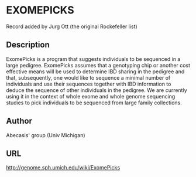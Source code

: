 # EXOMEPICKS
Record added by Jurg Ott (the original Rockefeller list)

## Description
ExomePicks is a program that suggests individuals to be sequenced in a large pedigree. ExomePicks assumes that a genotyping chip or another cost effective means will be used to determine IBD sharing in the pedigree and that, subsequently, one would like to sequence a minimal number of individuals and use their sequences together with IBD information to deduce the sequence of other individuals in the pedigree. We are currently using it in the context of whole exome and whole genome sequencing studies to pick individuals to be sequenced from large family collections.

## Author
Abecasis' group (Univ Michigan)

## URL
http://genome.sph.umich.edu/wiki/ExomePicks